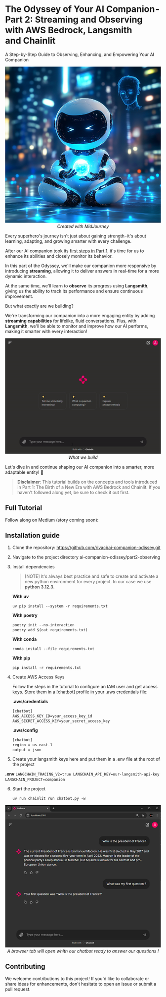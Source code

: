 # The Odyssey of Your AI Companion - Part 2: Streaming and Observing with AWS Bedrock, Langsmith and Chainlit
A Step-by-Step Guide to Observing, Enhancing, and Empowering Your AI Companion

<p align="center">
  <img src="../images/ai-companion-odissey-part-2-observing.png">
  <br>
  <i>Created with MidJourney</i>
</p>

Every superhero's journey isn't just about gaining strength - it's about learning, adapting, and growing smarter with every challenge. 

After our AI companion took its [first steps in Part 1](https://github.com/rivaci/ai-companion-odissey/tree/main/part1-birth), it's time for us to enhance its abilities and closely monitor its behavior.

In this part of the Odyssey, we'll make our companion more responsive by introducing **streaming**, allowing it to deliver answers in real-time for a more dynamic interaction. 

At the same time, we'll learn to **observe** its progress using **Langsmith**, giving us the ability to track its performance and ensure continuous improvement.

But what exactly are we building? 

We're transforming our companion into a more engaging entity by adding **streaming capabilities** for lifelike, fluid conversations. Plus, with **Langsmith**, we'll be able to monitor and improve how our AI performs, making it smarter with every interaction!

<p align="center">
  <img src="../images/ai-companion-odissey-part-2-what-we-build.png">
  <br>
  <i>What we build</i>
</p>

Let's dive in and continue shaping our AI companion into a smarter, more adaptable entity! 🚀

> **Disclaimer**: This tutorial builds on the concepts and tools introduced in Part 1: The Birth of a New Era with AWS Bedrock and Chainlit. If you haven't followed along yet, be sure to check it out first.

## Full Tutorial

Follow along on Medium (story coming soon):

## Installation guide


1. Clone the repository: https://github.com/rivaci/ai-companion-odissey.git
2. Navigate to the project directory ai-companion-odissey/part2-observing
3. Install dependencies

    > [NOTE]
    > It's always best practice and safe to create and activate a new python environment for every project.
    > In our case we use **python 3.12.3**.


    **With uv**

    ```
    uv pip install --system -r requirements.txt
    ```

    **With poetry**

    ```
    poetry init --no-interaction
    poetry add $(cat requirements.txt)
    ```

    **With conda**

    ```
    conda install --file requirements.txt
    ```

    **With pip**

    ```
    pip install -r requirements.txt
    ```

4. Create AWS Access Keys

    Follow the steps in the tutorial to configure an IAM user and get access keys. Store them in a [chatbot] profile in your .aws credentials file:

    **.aws/credentials**
    ```
    [chatbot]
    AWS_ACCESS_KEY_ID=your_access_key_id
    AWS_SECRET_ACCESS_KEY=your_secret_access_key
    ```
   
    **.aws/config**
    ```
    [chatbot]
    region = us-east-1
    output = json
    ```

5. Create your langsmith keys here and put them in a .env file at the root of the project

**.env**
    ```
    LANGCHAIN_TRACING_V2=true
    LANGCHAIN_API_KEY=our-langsmith-api-key
    LANGCHAIN_PROJECT=companion
    ```

6. Start the project

    ```
    uv run chainlit run chatbot.py -w
    ```

<p align="center">
  <img src="../images/ai-companion-odissey-part-1-birth-discussion.png">
  <br>
  <i>A browser tab will open whith our chatbot ready to answer our questions !</i>
</p>

## Contributing

We welcome contributions to this project! If you'd like to collaborate or share ideas for enhancements, don't hesitate to open an issue or submit a pull request.

